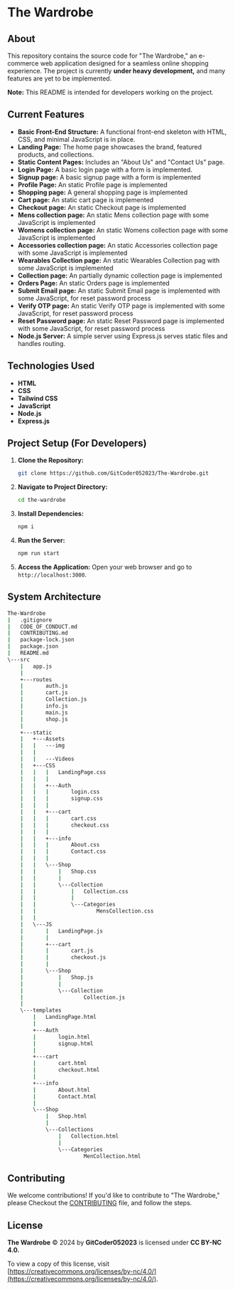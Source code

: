 ﻿# The Wardrobe

## About

This repository contains the source code for "The Wardrobe," an e-commerce web application designed for a seamless online shopping experience. The project is currently **under heavy development,** and many features are yet to be implemented. 

**Note:** This README is intended for developers working on the project. 

## Current Features

- **Basic Front-End Structure:** A functional front-end skeleton with HTML, CSS, and minimal JavaScript is in place.
- **Landing Page:**  The home page showcases the brand, featured products, and collections.
- **Static Content Pages:**  Includes an "About Us" and "Contact Us" page.
- **Login Page:** A basic login page with a form is implemented.
- **Signup page:** A basic signup page with a form is implemented 
- **Profile Page:** An static Profile page is implemented
- **Shopping page:** A general shopping page is implemented
- **Cart page:** An static cart page is implemented
- **Checkout page:** An static Checkout page is implemented
- **Mens collection page:** An static Mens collection page with some JavaScript is implemented 
- **Womens collection page:** An static Womens collection page  with some JavaScript is implemented
- **Accessories collection page:** An static Accessories collection page with some JavaScript is implemented
- **Wearables Collection page:** An static Wearables Collection pag with some JavaScript is implemented
- **Collection page:** An partially dynamic collection page is implemented
- **Orders Page:** An static Orders page is implemented
- **Submit Email page:** An static Submit Email page is implemented with some JavaScript, for reset password process
- **Verify OTP page:** An static Verify OTP page is implemented with some JavaScript, for reset password process
- **Reset Password page:** An static Reset Password page is implemented with some JavaScript, for reset password process
- **Node.js Server:** A simple server using Express.js serves static files and handles routing.


## Technologies Used

- **HTML**
- **CSS**
- **Tailwind CSS**
- **JavaScript**
- **Node.js** 
- **Express.js** 

## Project Setup (For Developers)

1. **Clone the Repository:** 
   ```bash
   git clone https://github.com/GitCoder052023/The-Wardrobe.git
   ```

2. **Navigate to Project Directory:**
   ```bash
   cd the-wardrobe 
   ```

3. **Install Dependencies:**
   ```bash
   npm i
   ```

4. **Run the Server:**
   ```bash
   npm run start
   ```

5. **Access the Application:**  Open your web browser and go to `http://localhost:3000`.

## System Architecture

```bash
The-Wardrobe
|   .gitignore
|   CODE_OF_CONDUCT.md
|   CONTRIBUTING.md
|   package-lock.json
|   package.json
|   README.md
\---src
    |   app.js
    |
    +---routes
    |       auth.js
    |       cart.js
    |       Collection.js
    |       info.js
    |       main.js
    |       shop.js
    |
    +---static
    |   +---Assets
    |   |   ---img
    |   |
    |   |   ---Videos
    |   +---CSS
    |   |   |   LandingPage.css
    |   |   |
    |   |   +---Auth
    |   |   |       login.css
    |   |   |       signup.css
    |   |   |
    |   |   +---cart
    |   |   |       cart.css
    |   |   |       checkout.css
    |   |   |
    |   |   +---info
    |   |   |       About.css
    |   |   |       Contact.css
    |   |   |
    |   |   \---Shop
    |   |       |   Shop.css
    |   |       |
    |   |       \---Collection
    |   |           |   Collection.css
    |   |           |
    |   |           \---Categories
    |   |                   MensCollection.css
    |   |
    |   \---JS
    |       |   LandingPage.js
    |       |
    |       +---cart
    |       |       cart.js
    |       |       checkout.js
    |       |
    |       \---Shop
    |           |   Shop.js
    |           |
    |           \---Collection
    |                   Collection.js
    |
    \---templates
        |   LandingPage.html
        |
        +---Auth
        |       login.html
        |       signup.html
        |
        +---cart
        |       cart.html
        |       checkout.html
        |
        +---info
        |       About.html
        |       Contact.html
        |
        \---Shop
            |   Shop.html
            |
            \---Collections
                |   Collection.html
                |
                \---Categories
                        MenCollection.html
```

## Contributing

We welcome contributions! If you'd like to contribute to "The Wardrobe," please Checkout the [CONTRIBUTING](https://github.com/GitCoder052023/The-Wardrobe/blob/main/CONTRIBUTING.md) file, and follow the steps.

## License

**The Wardrobe** © 2024 by **GitCoder052023** is licensed under **CC BY-NC 4.0.**
  
To view a copy of this license, visit [https://creativecommons.org/licenses/by-nc/4.0/](https://creativecommons.org/licenses/by-nc/4.0/).
